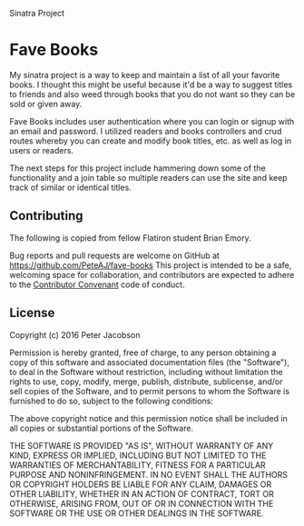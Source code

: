 Sinatra Project

# Fave Books 

My sinatra project is a way to keep and maintain a list of all your favorite books. I thought this might be useful because it'd be a way to suggest titles to friends and also weed through books that you do not want so they can be sold or given away.  

Fave Books includes user authentication where you can login or signup with an email and password. I utilized readers and books controllers and crud routes whereby you can create and modify book titles, etc. as well as log in users or readers.  

The next steps for this project include hammering down some of the functionality and a join table so multiple readers can use the site and keep track of similar or identical titles. 


## Contributing


The following is copied from fellow Flatiron student Brian Emory.

Bug reports and pull requests are welcome on GitHub at https://github.com/PeteAJ/fave-books This project is intended to be a safe, welcoming space for collaboration, and contributors are expected to adhere to the [Contributor Convenant](http://contributor-covenant.org/) code of conduct.  


## License 

Copyright (c) 2016 Peter Jacobson 

Permission is hereby granted, free of charge, to any person obtaining a copy of this software and associated documentation files (the "Software"), to deal in the Software without restriction, including without limitation the rights to use, copy, modify, merge, publish, distribute, sublicense, and/or sell copies of the Software, and to permit persons to whom the Software is furnished to do so, subject to the following conditions:

The above copyright notice and this permission notice shall be included in all copies or substantial portions of the Software.

THE SOFTWARE IS PROVIDED "AS IS", WITHOUT WARRANTY OF ANY KIND, EXPRESS OR IMPLIED, INCLUDING BUT NOT LIMITED TO THE WARRANTIES OF MERCHANTABILITY, FITNESS FOR A PARTICULAR PURPOSE AND NONINFRINGEMENT. IN NO EVENT SHALL THE AUTHORS OR COPYRIGHT HOLDERS BE LIABLE FOR ANY CLAIM, DAMAGES OR OTHER LIABILITY, WHETHER IN AN ACTION OF CONTRACT, TORT OR OTHERWISE, ARISING FROM, OUT OF OR IN CONNECTION WITH THE SOFTWARE OR THE USE OR OTHER DEALINGS IN THE SOFTWARE.




